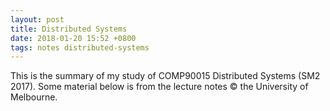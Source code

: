 ```yaml
---
layout: post
title: Distributed Systems
date: 2018-01-20 15:52 +0800
tags: notes distributed-systems
---
```


This is the summary of my study of COMP90015 Distributed Systems (SM2 2017).
Some material below is from the lecture notes &copy; the University of Melbourne.